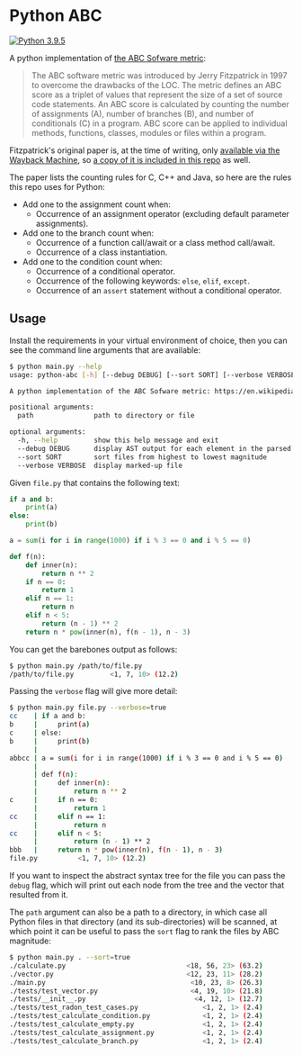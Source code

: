 # Python ABC

[![Python 3.9.5](https://img.shields.io/badge/python-3.9.5-blue.svg)](1)

A python implementation of [the ABC Sofware metric](2):

> The ABC software metric was introduced by Jerry Fitzpatrick in 1997 to overcome the drawbacks of the LOC. The metric defines an ABC score as a triplet of values that represent the size of a set of source code statements. An ABC score is calculated by counting the number of assignments (A), number of branches (B), and number of conditionals (C) in a program. ABC score can be applied to individual methods, functions, classes, modules or files within a program.

Fitzpatrick's original paper is, at the time of writing, only [available via the Wayback
Machine](3), so [a copy of it is included in this repo](4) as well.

The paper lists the counting rules for C, C++ and Java, so here are the rules this repo uses for
Python:

- Add one to the assignment count when:
  - Occurrence of an assignment operator (excluding default parameter assignments).
- Add one to the branch count when:
  - Occurrence of a function call/await or a class method call/await.
  - Occurrence of a class instantiation.
- Add one to the condition count when:
  - Occurrence of a conditional operator.
  - Occurrence of the following keywords: `else`, `elif`, `except`.
  - Occurrence of an `assert` statement without a conditional operator.

## Usage

Install the requirements in your virtual environment of choice, then you can see the command line
arguments that are available:

```bash
$ python main.py --help
usage: python-abc [-h] [--debug DEBUG] [--sort SORT] [--verbose VERBOSE] path

A python implementation of the ABC Sofware metric: https://en.wikipedia.org/wiki/ABC_Software_Metric

positional arguments:
  path               path to directory or file

optional arguments:
  -h, --help         show this help message and exit
  --debug DEBUG      display AST output for each element in the parsed tree
  --sort SORT        sort files from highest to lowest magnitude
  --verbose VERBOSE  display marked-up file
```

Given `file.py` that contains the following text:

```python
if a and b:
    print(a)
else:
    print(b)

a = sum(i for i in range(1000) if i % 3 == 0 and i % 5 == 0)

def f(n):
    def inner(n):
        return n ** 2
    if n == 0:
        return 1
    elif n == 1:
        return n
    elif n < 5:
        return (n - 1) ** 2
    return n * pow(inner(n), f(n - 1), n - 3)
```

You can get the barebones output as follows:

```bash
$ python main.py /path/to/file.py
/path/to/file.py         <1, 7, 10> (12.2)
```

Passing the `verbose` flag will give more detail:

```bash
$ python main.py file.py --verbose=true
cc    | if a and b:
b     |     print(a)
c     | else:
b     |     print(b)
      |
abbcc | a = sum(i for i in range(1000) if i % 3 == 0 and i % 5 == 0)
      |
      | def f(n):
      |     def inner(n):
      |         return n ** 2
c     |     if n == 0:
      |         return 1
cc    |     elif n == 1:
      |         return n
cc    |     elif n < 5:
      |         return (n - 1) ** 2
bbb   |     return n * pow(inner(n), f(n - 1), n - 3)
file.py          <1, 7, 10> (12.2)
```

If you want to inspect the abstract syntax tree for the file you can pass the `debug` flag, which
will print out each node from the tree and the vector that resulted from it.

The `path` argument can also be a path to a directory, in which case all Python files in that
directory (and its sub-directories) will be scanned, at which point it can be useful to pass the
`sort` flag to rank the files by ABC magnitude:

```bash
$ python main.py . --sort=true
./calculate.py                              <18, 56, 23> (63.2)
./vector.py                                 <12, 23, 11> (28.2)
./main.py                                    <10, 23, 8> (26.3)
./tests/test_vector.py                       <4, 19, 10> (21.8)
./tests/__init__.py                           <4, 12, 1> (12.7)
./tests/test_radon_test_cases.py                <1, 2, 1> (2.4)
./tests/test_calculate_condition.py             <1, 2, 1> (2.4)
./tests/test_calculate_empty.py                 <1, 2, 1> (2.4)
./tests/test_calculate_assignment.py            <1, 2, 1> (2.4)
./tests/test_calculate_branch.py                <1, 2, 1> (2.4)
```

[1]: https://www.python.org/downloads/release/python-395/
[2]: https://en.wikipedia.org/wiki/ABC_Software_Metric
[3]: https://web.archive.org/web/20210606115110/https://www.softwarerenovation.com/ABCMetric.pdf
[4]: ABCMetric.pdf
